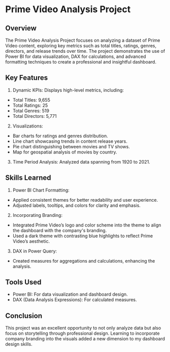 # Prime Video Analysis Project

## Overview
The Prime Video Analysis Project focuses on analyzing a dataset of Prime Video content, exploring key metrics such as total titles, ratings, genres, directors, and release trends over time. The project demonstrates the use of Power BI for data visualization, DAX for calculations, and advanced formatting techniques to create a professional and insightful dashboard.

## Key Features
1. Dynamic KPIs: Displays high-level metrics, including:
- Total Titles: 9,655
- Total Ratings: 25
- Total Genres: 519
- Total Directors: 5,771

2. Visualizations:
- Bar charts for ratings and genres distribution.
- Line chart showcasing trends in content release years.
- Pie chart distinguishing between movies and TV shows.
- Map for geospatial analysis of movies by country.

3. Time Period Analysis: Analyzed data spanning from 1920 to 2021.

## Skills Learned

1. Power BI Chart Formatting:
- Applied consistent themes for better readability and user experience.
- Adjusted labels, tooltips, and colors for clarity and emphasis.

2. Incorporating Branding:
- Integrated Prime Video’s logo and color scheme into the theme to align the dashboard with the company's branding.
- Used a dark theme with contrasting blue highlights to reflect Prime Video’s aesthetic.

3. DAX in Power Query:
- Created measures for aggregations and calculations, enhancing the analysis.

## Tools Used
- Power BI: For data visualization and dashboard design.
- DAX (Data Analysis Expressions): For calculated measures.

## Conclusion
This project was an excellent opportunity to not only analyze data but also focus on storytelling through professional design. Learning to incorporate company branding into the visuals added a new dimension to my dashboard design skills.